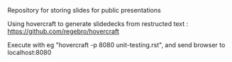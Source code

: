 Repository for storing slides for public presentations

Using hovercraft to generate slidedecks from restructed text : https://github.com/regebro/hovercraft

Execute with eg "hovercraft -p 8080 unit-testing.rst", and send browser to localhost:8080


